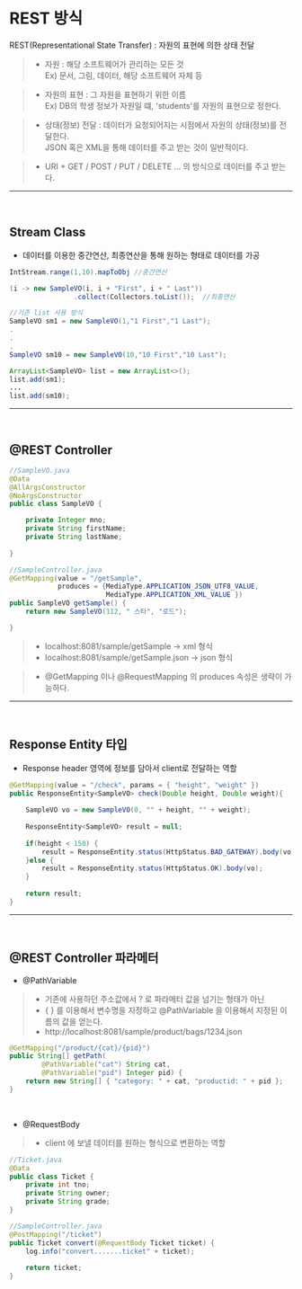 REST 방식
===

REST(Representational State Transfer) : 자원의 표현에 의한 상태 전달

>- 자원 : 해당 소프트웨어가 관리하는 모든 것   
Ex) 문서, 그림, 데이터, 해당 소프트웨어 자체 등   

>- 자원의 표현 :  그 자원을 표현하기 위한 이름   
Ex) DB의 학생 정보가 자원일 떄, 'students'를 자원의 표현으로 정한다.

>- 상태(정보) 전달 : 데이터가 요청되어지는 시점에서 자원의 상태(정보)를 전달한다.   
JSON 혹은 XML을 통해 데이터를 주고 받는 것이 일반적이다.

>- URI + GET / POST / PUT / DELETE ... 의 방식으로 데이터를 주고 받는다.

***
<br>

Stream Class
---
- 데이터를 이용한 중간연산, 최종연산을 통해 원하는 형태로 데이터를 가공

```java
IntStream.range(1,10).mapToObj //중간연산

(i -> new SampleVO(i, i + "First", i + " Last"))
				.collect(Collectors.toList());  //최종연산

//기존 list 사용 방식
SampleVO sm1 = new SampleVO(1,"1 First","1 Last");
.
.
.
SampleVO sm10 = new SampleVO(10,"10 First","10 Last");

ArrayList<SampleVO> list = new ArrayList<>();
list.add(sm1);
...
list.add(sm10);
```

***
<br>


@REST Controller
---
```java
//SampleVO.java
@Data
@AllArgsConstructor
@NoArgsConstructor
public class SampleVO {

	private Integer mno;
	private String firstName;
	private String lastName;
	
}
```
```java
//SampleController.java
@GetMapping(value = "/getSample",
			produces = {MediaType.APPLICATION_JSON_UTF8_VALUE,
						MediaType.APPLICATION_XML_VALUE })
public SampleVO getSample() {
    return new SampleVO(112, " 스타", "로드");

}
```
>- localhost:8081/sample/getSample  -> xml 형식
>- localhost:8081/sample/getSample.json  -> json 형식

> - @GetMapping 이나 @RequestMapping 의 produces 속성은 생략이 가능하다.

***
<br>

Response Entity 타입
---
- Response header 영역에 정보를 담아서 client로 전달하는 역할
```java
@GetMapping(value = "/check", params = { "height", "weight" })
public ResponseEntity<SampleVO> check(Double height, Double weight){
    
    SampleVO vo = new SampleVO(0, "" + height, "" + weight);
    
    ResponseEntity<SampleVO> result = null;
    
    if(height < 150) {
        result = ResponseEntity.status(HttpStatus.BAD_GATEWAY).body(vo);
    }else {
        result = ResponseEntity.status(HttpStatus.OK).body(vo);
    }
    
    return result;
}
```

***
<br>

@REST Controller 파라메터
---
- @PathVariable
>- 기존에 사용하던 주소값에서 ? 로 파라메터 값을 넘기는 형태가 아닌
>- { } 를 이용해서 변수명을 지정하고 @PathVariable 을 이용해서 지정된 이름의 값을 얻는다.
>- http://localhost:8081/sample/product/bags/1234.json
```java
@GetMapping("/product/{cat}/{pid}")
public String[] getPath(
        @PathVariable("cat") String cat,
        @PathVariable("pid") Integer pid) {
    return new String[] { "category: " + cat, "productid: " + pid };
}
```

<br>

- @RequestBody
>- client 에 보낼 데이터를 원하는 형식으로 변환하는 역할

```java
//Ticket.java
@Data
public class Ticket {
	private int tno;
	private String owner;
	private String grade;
}
```
```java
//SampleController.java
@PostMapping("/ticket")
public Ticket convert(@RequestBody Ticket ticket) {
    log.info("convert.......ticket" + ticket);
    
    return ticket;
}
```